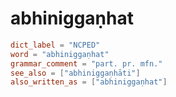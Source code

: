 # abhiniggaṇhat

``` toml
dict_label = "NCPED"
word = "abhiniggaṇhat"
grammar_comment = "part. pr. mfn."
see_also = ["abhiniggaṇhāti"]
also_written_as = ["abhiniggaṇhat"]
```

